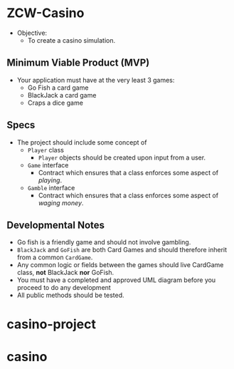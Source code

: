 # ZCW-Casino
* Objective:
  * To create a casino simulation.

## Minimum Viable Product (MVP)
* Your application must have at the very least 3 games:
  * Go Fish a card game
  * BlackJack a card game
  * Craps a dice game

## Specs
* The project should include some concept of
  * `Player` class
    * `Player` objects should be created upon input from a user.
  * `Game` interface
    * Contract which ensures that a class enforces some aspect of _playing_.
  * `Gamble` interface
    * Contract which ensures that a class enforces some aspect of _waging money_.
  
 

## Developmental Notes
* Go fish is a friendly game and should not involve gambling.
* `BlackJack` and `GoFish` are both Card Games and should therefore inherit from a common `CardGame`.
* Any common logic or fields between the games should live CardGame class, **not** BlackJack **nor** GoFish.
* You must have a completed and approved UML diagram before you proceed to do any development
* All public methods should be tested.
# casino-project
# casino
